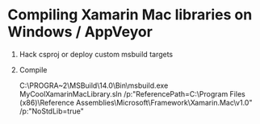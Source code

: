 # Compiling Xamarin Mac libraries on Windows / AppVeyor

1. Hack csproj or deploy custom msbuild targets
2. Compile

    C:\PROGRA~2\MSBuild\14.0\Bin\msbuild.exe MyCoolXamarinMacLibrary.sln /p:"ReferencePath=C:\Program Files (x86)\Reference Assemblies\Microsoft\Framework\Xamarin.Mac\v1.0" /p:"NoStdLib=true"

